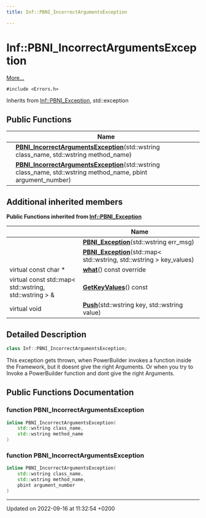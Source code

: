 ```yaml
---
title: Inf::PBNI_IncorrectArgumentsException

---
```


# Inf::PBNI_IncorrectArgumentsException



 [More...](#detailed-description)


`#include <Errors.h>`

Inherits from [Inf::PBNI_Exception](/docs/doxygen/Classes/classInf_1_1PBNI__Exception.md), std::exception

## Public Functions

|                | Name           |
| -------------- | -------------- |
| | **[PBNI_IncorrectArgumentsException](/docs/doxygen/Classes/classInf_1_1PBNI__IncorrectArgumentsException.md#function-pbni-incorrectargumentsexception)**(std::wstring class_name, std::wstring method_name) |
| | **[PBNI_IncorrectArgumentsException](/docs/doxygen/Classes/classInf_1_1PBNI__IncorrectArgumentsException.md#function-pbni-incorrectargumentsexception)**(std::wstring class_name, std::wstring method_name, pbint argument_number) |

## Additional inherited members

**Public Functions inherited from [Inf::PBNI_Exception](/docs/doxygen/Classes/classInf_1_1PBNI__Exception.md)**

|                | Name           |
| -------------- | -------------- |
| | **[PBNI_Exception](/docs/doxygen/Classes/classInf_1_1PBNI__Exception.md#function-pbni-exception)**(std::wstring err_msg) |
| | **[PBNI_Exception](/docs/doxygen/Classes/classInf_1_1PBNI__Exception.md#function-pbni-exception)**(std::map< std::wstring, std::wstring > key_values) |
| virtual const char * | **[what](/docs/doxygen/Classes/classInf_1_1PBNI__Exception.md#function-what)**() const override |
| virtual const std::map< std::wstring, std::wstring > & | **[GetKeyValues](/docs/doxygen/Classes/classInf_1_1PBNI__Exception.md#function-getkeyvalues)**() const |
| virtual void | **[Push](/docs/doxygen/Classes/classInf_1_1PBNI__Exception.md#function-push)**(std::wstring key, std::wstring value) |


## Detailed Description

```cpp
class Inf::PBNI_IncorrectArgumentsException;
```


This exception gets thrown, when PowerBuilder invokes a function inside the Framework, but it doesnt give the right Arguments. Or when you try to Invoke a PowerBuilder function and dont give the right Arguments. 

## Public Functions Documentation

### function PBNI_IncorrectArgumentsException

```cpp
inline PBNI_IncorrectArgumentsException(
    std::wstring class_name,
    std::wstring method_name
)
```


### function PBNI_IncorrectArgumentsException

```cpp
inline PBNI_IncorrectArgumentsException(
    std::wstring class_name,
    std::wstring method_name,
    pbint argument_number
)
```


-------------------------------

Updated on 2022-09-16 at 11:32:54 +0200